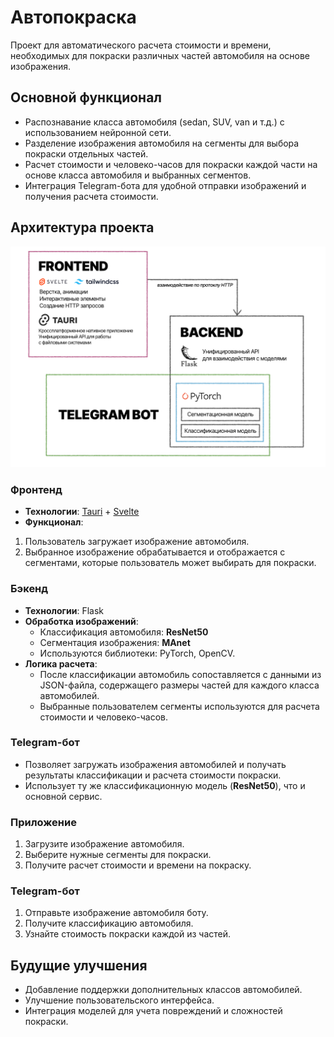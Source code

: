 # Автопокраска

Проект для автоматического расчета стоимости и времени, необходимых для покраски различных частей автомобиля на основе изображения. 

## Основной функционал

- Распознавание класса автомобиля (sedan, SUV, van и т.д.) с использованием нейронной сети.
- Разделение изображения автомобиля на сегменты для выбора покраски отдельных частей.
- Расчет стоимости и человеко-часов для покраски каждой части на основе класса автомобиля и выбранных сегментов.
- Интеграция Telegram-бота для удобной отправки изображений и получения расчета стоимости.

## Архитектура проекта

![stack](screencast/stack.png)

### Фронтенд
- **Технологии**: [Tauri](https://tauri.app/) + [Svelte](https://svelte.dev/)
- **Функционал**:
1. Пользователь загружает изображение автомобиля.
2. Выбранное изображение обрабатывается и отображается с сегментами, которые пользователь может выбирать для покраски.
  
### Бэкенд
- **Технологии**: Flask
- **Обработка изображений**:
  - Классификация автомобиля: **ResNet50**
  - Сегментация изображения: **MAnet**
  - Используются библиотеки: PyTorch, OpenCV.
- **Логика расчета**:
  - После классификации автомобиль сопоставляется с данными из JSON-файла, содержащего размеры частей для каждого класса автомобилей.
  - Выбранные пользователем сегменты используются для расчета стоимости и человеко-часов.

### Telegram-бот
- Позволяет загружать изображения автомобилей и получать результаты классификации и расчета стоимости покраски.
- Использует ту же классификационную модель (**ResNet50**), что и основной сервис.

### Приложение
1. Загрузите изображение автомобиля.
2. Выберите нужные сегменты для покраски.
3. Получите расчет стоимости и времени на покраску.

### Telegram-бот
1. Отправьте изображение автомобиля боту.
2. Получите классификацию автомобиля.
3. Узнайте стоимость покраски каждой из частей.

## Будущие улучшения
- Добавление поддержки дополнительных классов автомобилей.
- Улучшение пользовательского интерфейса.
- Интеграция моделей для учета повреждений и сложностей покраски.
